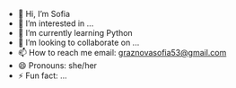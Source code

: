 - 👋 Hi, I’m Sofia
- 👀 I’m interested in ...
- 🌱 I’m currently learning Python
- 💞️ I’m looking to collaborate on ...
- 📫 How to reach me email: graznovasofia53@gmail.com
- 😄 Pronouns: she/her
- ⚡ Fun fact: ...

<!---
SofiaGryaznova/SofiaGryaznova is a ✨ special ✨ repository because its `README.md` (this file) appears on your GitHub profile.
You can click the Preview link to take a look at your changes.
--->
